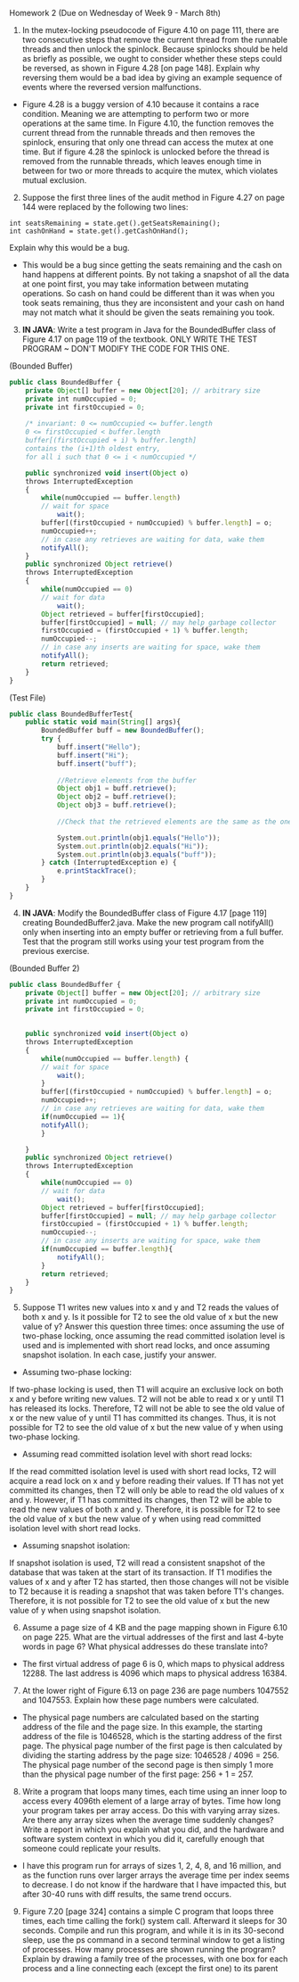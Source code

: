 Homework 2 (Due on Wednesday of Week 9 - March 8th)

1. In the mutex-locking pseudocode of Figure 4.10 on page 111, there are two consecutive steps that remove the current thread from the runnable threads and then unlock the spinlock. Because spinlocks should be held as briefly as possible, we ought to consider whether these steps could be reversed, as shown in Figure 4.28 [on page 148]. Explain why reversing them would be a bad idea by giving an example sequence of events where the reversed version malfunctions.

  - Figure 4.28 is a buggy version of 4.10 because it contains a race condition. Meaning we are attempting to perform two or more operations at the same time. In Figure 4.10, the function removes the current thread from the runnable threads and then removes the spinlock, ensuring that only one thread can access the mutex at one time. But if figure 4.28 the spinlock is unlocked before the thread is removed from the runnable threads, which leaves enough time in between for two or more threads to acquire the mutex, which violates mutual exclusion.

2. Suppose the first three lines of the audit method in Figure 4.27 on page 144 were replaced by the following two lines:

```
int seatsRemaining = state.get().getSeatsRemaining();
int cashOnHand = state.get().getCashOnHand();
```
                    
Explain why this would be a bug.

  - This would be a bug since getting the seats remaining and the cash on hand happens at different points. By not taking a snapshot of all the data at one point first, you may take information between mutating operations. So cash on hand could be different than it was when you took seats remaining, thus they are inconsistent and your cash on hand may not match what it should be given the seats remaining you took.

3. **IN JAVA**: Write a test program in Java for the BoundedBuffer class of Figure 4.17 on page 119 of the textbook. ONLY WRITE THE TEST PROGRAM ~ DON'T MODIFY THE CODE FOR THIS ONE.

(Bounded Buffer)
```Javascript
public class BoundedBuffer {
    private Object[] buffer = new Object[20]; // arbitrary size
    private int numOccupied = 0;
    private int firstOccupied = 0;
    
    /* invariant: 0 <= numOccupied <= buffer.length
    0 <= firstOccupied < buffer.length
    buffer[(firstOccupied + i) % buffer.length]
    contains the (i+1)th oldest entry,
    for all i such that 0 <= i < numOccupied */

    public synchronized void insert(Object o)
    throws InterruptedException
    {
        while(numOccupied == buffer.length)
        // wait for space
            wait();
        buffer[(firstOccupied + numOccupied) % buffer.length] = o;
        numOccupied++;
        // in case any retrieves are waiting for data, wake them
        notifyAll();
    }
    public synchronized Object retrieve()
    throws InterruptedException
    {
        while(numOccupied == 0)
        // wait for data
            wait();
        Object retrieved = buffer[firstOccupied];
        buffer[firstOccupied] = null; // may help garbage collector
        firstOccupied = (firstOccupied + 1) % buffer.length;
        numOccupied--;
        // in case any inserts are waiting for space, wake them
        notifyAll();
        return retrieved;
    }
}
```

(Test File)
```Javascript
public class BoundedBufferTest{
    public static void main(String[] args){
        BoundedBuffer buff = new BoundedBuffer();
        try {
            buff.insert("Hello");
            buff.insert("Hi");
            buff.insert("buff");
            
            //Retrieve elements from the buffer
            Object obj1 = buff.retrieve();
            Object obj2 = buff.retrieve();
            Object obj3 = buff.retrieve();
            
            //Check that the retrieved elements are the same as the ones inserted

            System.out.println(obj1.equals("Hello"));
            System.out.println(obj2.equals("Hi"));
            System.out.println(obj3.equals("buff"));
        } catch (InterruptedException e) {
            e.printStackTrace();
        }
    }
}
```

4. **IN JAVA**: Modify the BoundedBuffer class of Figure 4.17 [page 119] creating BoundedBuffer2.java. Make the new program call notifyAll() only when inserting into an empty buffer or retrieving from a full buffer. Test that the program still works using your test program from the previous exercise.

(Bounded Buffer 2)
```Javascript
public class BoundedBuffer {
    private Object[] buffer = new Object[20]; // arbitrary size
    private int numOccupied = 0;
    private int firstOccupied = 0;
    

    public synchronized void insert(Object o)
    throws InterruptedException
    {
        while(numOccupied == buffer.length) {
        // wait for space
            wait();
        }
        buffer[(firstOccupied + numOccupied) % buffer.length] = o;
        numOccupied++;
        // in case any retrieves are waiting for data, wake them
        if(numOccupied == 1){
        notifyAll();
        }

    }
    public synchronized Object retrieve()
    throws InterruptedException
    {
        while(numOccupied == 0)
        // wait for data
            wait();
        Object retrieved = buffer[firstOccupied];
        buffer[firstOccupied] = null; // may help garbage collector
        firstOccupied = (firstOccupied + 1) % buffer.length;
        numOccupied--;
        // in case any inserts are waiting for space, wake them
        if(numOccupied == buffer.length){
            notifyAll();
        }
        return retrieved;
    }
}
```


5. Suppose T1 writes new values into x and y and T2 reads the values of both x and y. Is it possible for T2 to see the old value of x but the new value of y? Answer this question three times: once assuming the use of two-phase locking, once assuming the read committed isolation level is used and is implemented with short read locks, and once assuming snapshot isolation. In each case, justify your answer.

  - Assuming two-phase locking:

  If two-phase locking is used, then T1 will acquire an exclusive lock on both x and y before writing new values. T2 will not be able to read x or y until T1 has released its locks. Therefore, T2 will not be able to see the old value of x or the new value of y until T1 has committed its changes. Thus, it is not possible for T2 to see the old value of x but the new value of y when using two-phase locking.

  - Assuming read committed isolation level with short read locks:

  If the read committed isolation level is used with short read locks, T2 will acquire a read lock on x and y before reading their values. If T1 has not yet committed its changes, then T2 will only be able to read the old values of x and y. However, if T1 has committed its changes, then T2 will be able to read the new values of both x and y. Therefore, it is possible for T2 to see the old value of x but the new value of y when using read committed isolation level with short read locks.

  - Assuming snapshot isolation:

  If snapshot isolation is used, T2 will read a consistent snapshot of the database that was taken at the start of its transaction. If T1 modifies the values of x and y after T2 has started, then those changes will not be visible to T2 because it is reading a snapshot that was taken before T1's changes. Therefore, it is not possible for T2 to see the old value of x but the new value of y when using snapshot isolation.


6. Assume a page size of 4 KB and the page mapping shown in Figure 6.10 on page 225. What are the virtual addresses of the first and last 4-byte words in page 6? What physical addresses do these translate into?

  - The first virtual address of page 6 is 0, which maps to physical address 12288. The last address is 4096 which maps to physical address 16384.

7. At the lower right of Figure 6.13 on page 236 are page numbers 1047552 and 1047553. Explain how these page numbers were calculated.

  - The physical page numbers are calculated based on the starting address of the file and the page size. In this example, the starting address of the file is 1046528, which is the starting address of the first page. The physical page number of the first page is then calculated by dividing the starting address by the page size: 1046528 / 4096 = 256. The physical page number of the second page is then simply 1 more than the physical page number of the first page: 256 + 1 = 257.

8. Write a program that loops many times, each time using an inner loop to access every 4096th element of a large array of bytes. Time how long your program takes per array access. Do this with varying array sizes. Are there any array sizes when the average time suddenly changes? Write a report in which you explain what you did, and the hardware and software system context in which you did it, carefully enough that someone could replicate your results.

  - I have this program run for arrays of sizes 1, 2, 4, 8, and 16 million, and as the function runs over larger arrays the average time per index seems to decrease. I do not know if the hardware that I have impacted this, but after 30-40 runs with diff results, the same trend occurs.

9. Figure 7.20 [page 324] contains a simple C program that loops three times, each time calling the fork() system call. Afterward it sleeps for 30 seconds. Compile and run this program, and while it is in its 30-second sleep, use the ps command in a second terminal window to get a listing of processes. How many processes are shown running the program? Explain by drawing a family tree of the processes, with one box for each process and a line connecting each (except the first one) to its parent
